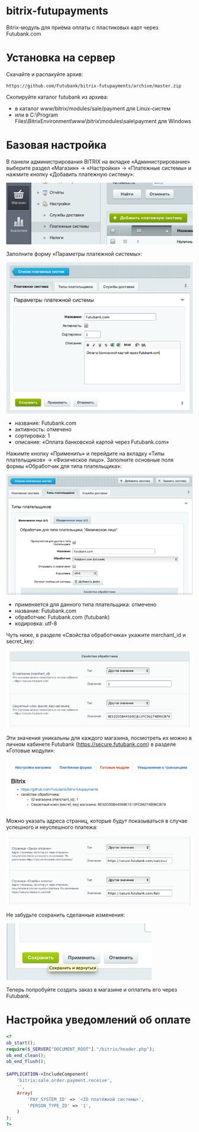 bitrix-futupayments
===================

Bitrix-модуль для приёма оплаты с пластиковых карт через Futubank.com

Установка на сервер
===================

Скачайте и распакуйте архив: 

    https://github.com/Futubank/bitrix-futupayments/archive/master.zip

Скопируйте каталог futubank из архива:

  * в каталог www/bitrix/modules/sale/payment для Linux-систем 
  * или в C:\Program Files\BitrixEnvironment\www\bitrix\modules\sale\payment для Windows

Базовая настройка
=================

В панели администрирования BITRIX на вкладке «Администрирование» выберите раздел «Магазин» -> «Настройки» -> «Платежные системы» и нажмите кнопку «Добавить платежную систему»:

   ![Добавить платежную систему](http://raw.githubusercontent.com/Futubank/futubank/master/static/bitrix/add-ps.png)

Заполните форму «Параметры платежной системы»:
   
   ![Параметры платёжной системы](http://raw.githubusercontent.com/Futubank/futubank/master/static/bitrix/ps-params.png)

   * название: Futubank.com
   * активность: отмечено
   * сортировка: 1
   * описание: «Оплата банковской картой через Futubank.com»

Нажимте кнопку «Применить» и перейдите на вкладку «Типы плательщиков» -> «Физическое лицо».
Заполните основные поля формы «Обработчик для типа плательщика»:

   ![Физическое лицо](http://raw.githubusercontent.com/Futubank/futubank/master/static/bitrix/ph1.png)

   * применяется для данного типа плательщика: отмечено
   * название: Futubank.com
   * обработчик: Futubank.com (futubank)
   * кодировка: utf-8

Чуть ниже, в разделе «Свойства обработчика» укажите merchant_id и secret_key:

   ![merchant_id и secret_key](http://raw.githubusercontent.com/Futubank/futubank/master/static/bitrix/ph2.png)

Эти значения уникальны для каждого магазина, посмотреть их можно в личном кабинете Futubank (https://secure.futubank.com) в разделе «Готовые модули»:

   ![merchant_id и secret_key](http://raw.githubusercontent.com/Futubank/futubank/master/static/bitrix/mods.png)

Можно указать адреса страниц, которые будут показываться в случае успешного и неуспешного платежа:

   ![success_url и fail_url](http://raw.githubusercontent.com/Futubank/futubank/master/static/bitrix/urls.png)

Не забудьте сохранить сделанные изменения:

   ![success_url и fail_url](http://raw.githubusercontent.com/Futubank/futubank/master/static/bitrix/save.png)

Теперь попробуйте создать заказ в магазине и оплатить его через Futubank.


Настройка уведомлений об оплате
===============================

```php
<?
ob_start();
require($_SERVER["DOCUMENT_ROOT"]."/bitrix/header.php");
ob_end_clean();
ob_end_flush();

$APPLICATION->IncludeComponent( 
    'bitrix:sale.order.payment.receive',
    '', 
    Array( 
        'PAY_SYSTEM_ID' => '<ID платёжной системы>', 
        'PERSON_TYPE_ID' => '1',
    )
);
?>
```
